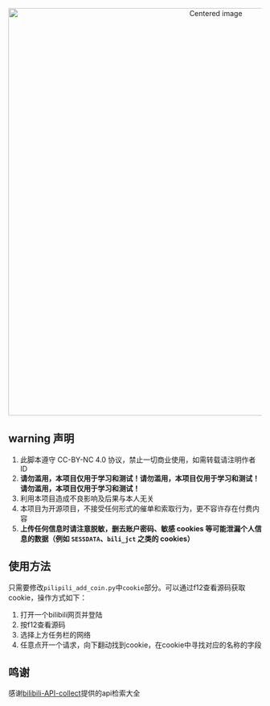 <p align="center">
  <img src="images/146-紫灵-08.png" width="810" alt="Centered image">
</p>


## warning 声明

1. 此脚本遵守 CC-BY-NC 4.0 协议，禁止一切商业使用，如需转载请注明作者 ID
2. **请勿滥用，本项目仅用于学习和测试！请勿滥用，本项目仅用于学习和测试！请勿滥用，本项目仅用于学习和测试！**
3. 利用本项目造成不良影响及后果与本人无关
4. 本项目为开源项目，不接受任何形式的催单和索取行为，更不容许存在付费内容
5. **上传任何信息时请注意脱敏，删去账户密码、敏感 cookies 等可能泄漏个人信息的数据（例如 `SESSDATA`、`bili_jct` 之类的 cookies）**

## 使用方法
只需要修改`pilipili_add_coin.py`中`cookie`部分。可以通过f12查看源码获取cookie，操作方式如下：
1. 打开一个bilibili网页并登陆
2. 按f12查看源码
3. 选择上方任务栏的网络
4. 任意点开一个请求，向下翻动找到cookie，在cookie中寻找对应的名称的字段

## 鸣谢
感谢[bilibili-API-collect](https://github.com/SocialSisterYi/bilibili-API-collect/tree/master)提供的api检索大全
